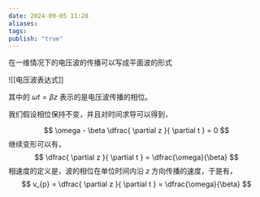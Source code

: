 ```yaml
---
date: 2024-09-05 11:28
aliases: 
tags: 
publish: "true"
---
```


在一维情况下的电压波的传播可以写成平面波的形式

![[电压波表达式]]

其中的 $\omega t=\beta z$ 表示的是电压波传播的相位。

我们假设相位保持不变，并且对时间求导可以得到，

$$
\omega - \beta \dfrac{ \partial z }{ \partial t }  = 0
$$
继续变形可以有，
$$
\dfrac{ \partial z }{ \partial t } = \dfrac{\omega}{\beta}
$$
相速度的定义是，波的相位在单位时间内沿 $z$ 方向传播的速度，于是有，
$$
v_{p} = \dfrac{ \partial z }{ \partial t } = \dfrac{\omega}{\beta}
$$
